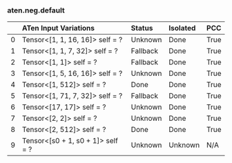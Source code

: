 ### aten.neg.default
|    | ATen Input Variations             | Status   | Isolated   | PCC   |
|---:|:----------------------------------|:---------|:-----------|:------|
|  0 | Tensor<[1, 1, 16, 16]> self = ?   | Unknown  | Done       | True  |
|  1 | Tensor<[1, 1, 7, 32]> self = ?    | Fallback | Done       | True  |
|  2 | Tensor<[1, 1]> self = ?           | Fallback | Done       | True  |
|  3 | Tensor<[1, 5, 16, 16]> self = ?   | Unknown  | Done       | True  |
|  4 | Tensor<[1, 512]> self = ?         | Done     | Done       | True  |
|  5 | Tensor<[1, 71, 7, 32]> self = ?   | Fallback | Done       | True  |
|  6 | Tensor<[17, 17]> self = ?         | Unknown  | Done       | True  |
|  7 | Tensor<[2, 2]> self = ?           | Unknown  | Done       | True  |
|  8 | Tensor<[2, 512]> self = ?         | Done     | Done       | True  |
|  9 | Tensor<[s0 + 1, s0 + 1]> self = ? | Unknown  | Unknown    | N/A   |

